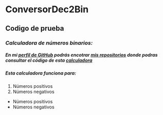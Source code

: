 # ConversorDec2Bin
## Codigo de prueba
### _Calculadora de números binarios:_
##### En mi [perfil de GitHub](https://github.com/Josepct2001) podrás encotrar [mis repositorios](https://github.com/Josepct2001?tab=repositories) donde podras consultar el código de esta [calculadora](https://github.com/Josepct2001/ConversorDec2Bin)

##### Esta calculadora funciona para:
1. Números positivos
2. Números negativos

* Números positivos
* Números negativos 

